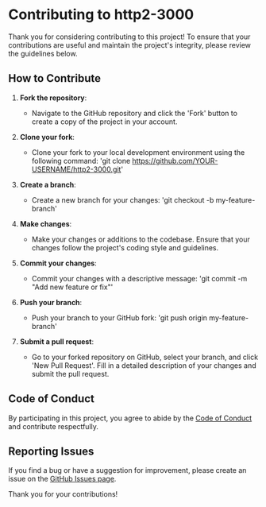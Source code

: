 # Contributing to http2-3000

Thank you for considering contributing to this project! To ensure that your contributions are useful and maintain the project's integrity, please review the guidelines below.

## How to Contribute

1. **Fork the repository**: 
   - Navigate to the GitHub repository and click the 'Fork' button to create a copy of the project in your account.

2. **Clone your fork**: 
   - Clone your fork to your local development environment using the following command: 
     'git clone https://github.com/YOUR-USERNAME/http2-3000.git'

3. **Create a branch**: 
   - Create a new branch for your changes: 
     'git checkout -b my-feature-branch'

4. **Make changes**: 
   - Make your changes or additions to the codebase. Ensure that your changes follow the project's coding style and guidelines.

5. **Commit your changes**: 
   - Commit your changes with a descriptive message: 
     'git commit -m "Add new feature or fix"'

6. **Push your branch**: 
   - Push your branch to your GitHub fork: 
     'git push origin my-feature-branch'

7. **Submit a pull request**: 
   - Go to your forked repository on GitHub, select your branch, and click 'New Pull Request'. Fill in a detailed description of your changes and submit the pull request.

## Code of Conduct

By participating in this project, you agree to abide by the [Code of Conduct](CODE_OF_CONDUCT.md) and contribute respectfully.

## Reporting Issues

If you find a bug or have a suggestion for improvement, please create an issue on the [GitHub Issues page](https://github.com/YOUR-USERNAME/http2-3000/issues).

Thank you for your contributions!


